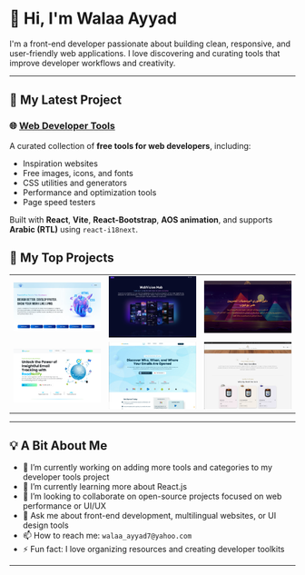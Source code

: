 # 👋 Hi, I'm Walaa Ayyad

I'm a front-end developer passionate about building clean, responsive, and user-friendly web applications. I love discovering and curating tools that improve developer workflows and creativity.

---

## 🔧 My Latest Project

### 🌐 [Web Developer Tools](https://walaaayyad.github.io/webDeveloperTools/)

A curated collection of **free tools for web developers**, including:

- Inspiration websites
- Free images, icons, and fonts
- CSS utilities and generators
- Performance and optimization tools
- Page speed testers

Built with **React**, **Vite**, **React-Bootstrap**, **AOS animation**, and supports **Arabic (RTL)** using `react-i18next`.

## 📸 My Top Projects

<table>
  <tr>
    <td>
      <a href="https://walaaayyad.github.io/webDeveloperTools/">
        <img src="repoImages/repo1.png" alt="Web Developer Tools" width="250" />
      </a>
    </td>
    <td>
      <a href="https://github.com/walaaayyad/web-vision-hub">
        <img src="repoImages/repo2.png" alt="Web Vision Hub" width="250" />
      </a>
    </td>
    <td>
      <a href="https://github.com/walaaayyad/egyptian-coders">
        <img src="repoImages/repo3.png" alt="Egyptian Coders" width="250" />
      </a>
    </td>
  </tr>
  <tr>
    <td>
      <a href="https://github.com/walaaayyad/freelancers-contest">
        <img src="repoImages/repo4.png" alt="Freelancers Contest" width="250" />
      </a>
    </td>
    <td>
      <a href="https://github.com/walaaayyad/freelancers-dashboard">
        <img src="repoImages/repo5.png" alt="Freelancers Dashboard" width="250" />
      </a>
    </td>
    <td>
      <a href="https://github.com/walaaayyad/dev-icons">
        <img src="repoImages/repo6.png" alt="Dev Icons" width="250" />
      </a>
    </td>
  </tr>
</table>



---

## 💡 A Bit About Me

- 🔭 I’m currently working on adding more tools and categories to my developer tools project
- 🌱 I’m currently learning more about React.js
- 👯 I’m looking to collaborate on open-source projects focused on web performance or UI/UX
- 💬 Ask me about front-end development, multilingual websites, or UI design tools
- 📫 How to reach me: `walaa_ayyad7@yahoo.com` 
- ⚡ Fun fact: I love organizing resources and creating developer toolkits

---



